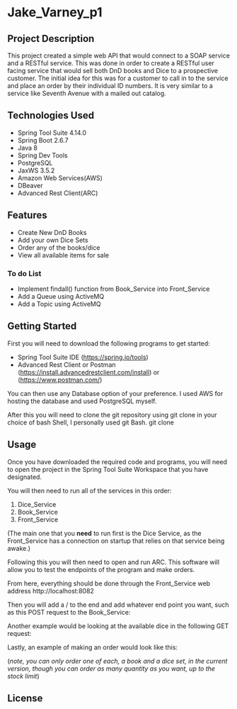 # Jake_Varney_p1

## Project Description
This project created a simple web API that would connect to a SOAP service and a RESTful service. This was done in order to create a RESTful user facing service that would sell both DnD books and Dice to a prospective customer. The initial idea for this was for a customer to call in to the service and place an order by their individual ID numbers. It is very similar to a service like Seventh Avenue with a mailed out catalog. 

## Technologies Used
- Spring Tool Suite 4.14.0
- Spring Boot 2.6.7
- Java 8
- Spring Dev Tools
- PostgreSQL
- JaxWS 3.5.2
- Amazon Web Services(AWS)
- DBeaver
- Advanced Rest Client(ARC)

## Features
- Create New DnD Books
- Add your own Dice Sets
- Order any of the books/dice
- View all available items for sale

### To do List
- Implement findall() function from Book_Service into Front_Service
- Add a Queue using ActiveMQ
- Add a Topic using ActiveMQ


## Getting Started
First you will need to download the following programs to get started:
- Spring Tool Suite IDE (https://spring.io/tools)
- Advanced Rest Client or Postman (https://install.advancedrestclient.com/install) or (https://www.postman.com/)

You can then use any Database option of your preference. I used AWS for hosting the database and used PostgreSQL myself.

After this you will need to clone the git repository using git clone in your choice of bash Shell, I personally used git Bash.
git clone 
## Usage
Once you have downloaded the required code and programs, you will need to open the project in the Spring Tool Suite Workspace that you have designated. 

You will then need to run all of the services in this order: 
1. Dice_Service
2. Book_Service
3. Front_Service

(The main one that you **need** to run first is the Dice Service, as the Front_Service has a connection on startup that relies on that service being awake.)

Following this you will then need to open and run ARC. This software will allow you to test the endpoints of the program and make orders.

From here, everything should be done through the Front_Service web address http://localhost:8082

Then you will add a / to the end and add whatever end point you want, such as this POST request to the Book_Service:

Another example would be looking at the available dice in the following GET request:

Lastly, an example of making an order would look like this:

(*note, you can only order one of each, a book and a dice set, in the current version, though you can order as many quantity as you want, up to the stock limit*)
## License
